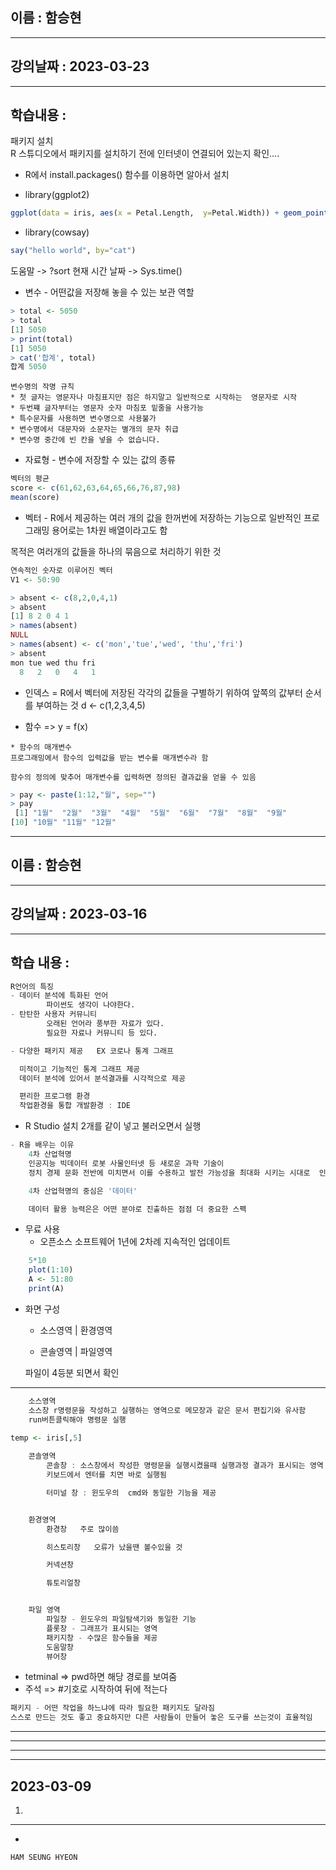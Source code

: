 ## 이름 :  함승현
---
## 강의날짜 : 2023-03-23
---
## 학습내용 :
 패키지 설치   
 R 스튜디오에서 패키지를 설치하기 전에 인터넷이 연결되어 있는지 확인....

+ R에서 install.packages() 함수를 이용하면 알아서 설치

+ library(ggplot2)
~~~R
ggplot(data = iris, aes(x = Petal.Length,  y=Petal.Width)) + geom_point()
~~~

+ library(cowsay)
~~~R
say("hello world", by="cat")
~~~

도움말 ->    ?sort 
현재 시간 날짜 -> Sys.time()
+ 변수  - 어떤값을 저장해 놓을 수 있는 보관 역할

~~~R
> total <- 5050
> total
[1] 5050
> print(total)
[1] 5050
> cat('합계', total)
합계 5050
~~~

~~~
변수명의 작명 규칙
* 첫 글자는 영문자나 마침표지만 점은 하지말고 일반적으로 시작하는  영문자로 시작
* 두번쨰 글자부터는 영문자 숫자 마침포 밑줄을 사용가능
* 특수문자를 사용하면 변수명으로 사용불가
* 변수명에서 대문자와 소문자는 별개의 문자 취급
* 변수명 중간에 빈 칸을 넣을 수 없습니다.
~~~

+ 자료형 - 변수에 저장할 수 있는 값의 종류

~~~r
벡터의 평균
score <- c(61,62,63,64,65,66,76,87,98)
mean(score)
~~~

* 벡터 - 
R에서 제공하는 여러 개의 값을 한꺼번에 저장하는 기능으로 일반적인 프로그래밍 용어로는 1차원 배열이라고도 함

목적은 여러개의 값들을 하나의 묶음으로 처리하기 위한 것
~~~R
연속적인 숫자로 이루어진 벡터
V1 <- 50:90
~~~

~~~r
> absent <- c(8,2,0,4,1)
> absent
[1] 8 2 0 4 1
> names(absent)
NULL
> names(absent) <- c('mon','tue','wed', 'thu','fri')
> absent
mon tue wed thu fri 
  8   2   0   4   1 
~~~

+ 인덱스 = R에서 벡터에 저장된 각각의 값들을 구별하기 위하여 앞쪽의 값부터 순서를 부여하는 것 
    d <- c(1,2,3,4,5)

+ 함수 =>  y = f(x)
 ~~~
* 함수의 매개변수
프로그래밍에서 함수의 입력값을 받는 변수를 매개변수라 함

함수의 정의에 맞추어 매개변수를 입력하면 정의된 결과값을 얻을 수 있음
 ~~~

~~~r
> pay <- paste(1:12,"월", sep="")
> pay
 [1] "1월"  "2월"  "3월"  "4월"  "5월"  "6월"  "7월"  "8월"  "9월" 
[10] "10월" "11월" "12월"
~~~











---
## 이름 :  함승현
---
## 강의날짜 : 2023-03-16
---
## 학습 내용 : 

~~~ r
R언어의 특징 
- 데이터 분석에 특화된 언어
        파이썬도 생각이 나야한다.
- 탄탄한 사용자 커뮤니티 
        오래된 언어라 풍부한 자료가 있다.  
        필요한 자료나 커뮤니티 등 있다.

- 다양한 패키지 제공   EX 코로나 통계 그래프

  미적이고 기능적인 통계 그래프 제공 
  데이터 분석에 있어서 분석결과를 시각적으로 제공

  편리한 프로그램 환경
  작업환경을 통합 개발환경 : IDE
~~~
+ R Studio 설치 2개를 같이 넣고 불러오면서 실행

~~~ r
- R을 배우는 이유 
    4차 산업혁명
    인공지능 빅데이터 로봇 사물인터넷 등 새로운 과학 기술이
    정치 경제 문화 전반에 미치면서 이를 수용하고 발전 가능성을 최대화 시키는 시대로  인공지능 ,빅데이터가 핵심기술 인식   
~~~
~~~ r
    4차 산업혁명의 중심은 '데이터'

    데이터 활용 능력은은 어떤 분야로 진출하든 점점 더 중요한 스펙
~~~
+ 무료 사용
    * 오픈소스 소프트웨어 1년에 2차례 지속적인 업데이트

~~~R
    5*10
    plot(1:10)  
    A <- 51:80
    print(A)
~~~
+ 화면 구성 
    * 소스영역 | 환경영역

    * 콘솔영역 | 파일영역
     
    파일이 4등분 되면서 확인
---
~~~R
    소스영역
    소스창 r명령문을 작성하고 실행하는 영역으로 메모장과 같은 문서 편집기와 유사함 
    run버튼클릭해야 명령문 실행

temp <- iris[,5]
 
    콘솔영역
        콘솔창 : 소스창에서 작성한 명령문을 실행시켰을때 실행과정 결과가 표시되는 영역
        키보드에서 엔터를 치면 바로 실행됨

        터미널 창 : 윈도우의  cmd와 동일한 기능을 제공


    환경영역
        환경창   주로 많이씀

        히스토리창   오류가 났을땐 볼수있을 것

        커넥션창

        튜토리얼창


    파일 영역
        파일창 - 윈도우의 파일탐색기와 동일한 기능 
        플롯창 - 그래프가 표시되는 영역
        패키지창 - 수많은 함수들을 제공
        도움말창  
        뷰어창
~~~
+ tetminal  =>  pwd하면 해당 경로를 보여줌
+ 주석 => #기호로 시작하여 뒤에 적는다  
~~~r
패키지 - 어떤 작업을 하느냐에 따라 필요한 패키지도 달라짐
스스로 만드는 것도 좋고 중요하지만 다른 사람들이 만들어 놓은 도구를 쓰는것이 효율적임
~~~


---
---
---





---
## 2023-03-09

1.   
***

-
~~~ html
HAM SEUNG HYEON
~~~


